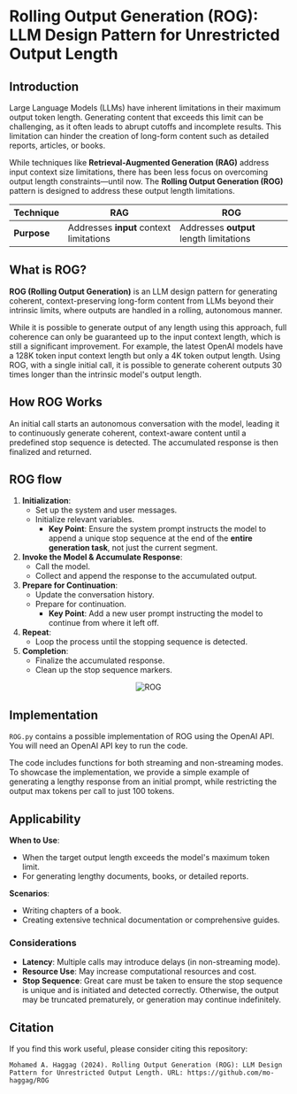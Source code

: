 # Rolling Output Generation (ROG): LLM Design Pattern for Unrestricted Output Length

## Introduction
Large Language Models (LLMs) have inherent limitations in their maximum output token length. Generating content that exceeds this limit can be challenging, as it often leads to abrupt cutoffs and incomplete results. This limitation can hinder the creation of long-form content such as detailed reports, articles, or books.

While techniques like **Retrieval-Augmented Generation (RAG)** address input context size limitations, there has been less focus on overcoming output length constraints—until now. The **Rolling Output Generation (ROG)** pattern is designed to address these output length limitations.

| Technique   | **RAG**                                                                    | **ROG**                                                                  |
| ----------- |----------------------------------------------------------------------------| ------------------------------------------------------------------------ |
| **Purpose** | Addresses **input** context limitations                                    | Addresses **output** length limitations                                  |

## What is ROG?

**ROG (Rolling Output Generation)** is an LLM design pattern for generating coherent, context-preserving long-form content from LLMs beyond their intrinsic limits, where outputs are handled in a rolling, autonomous manner.

While it is possible to generate output of any length using this approach, full coherence can only be guaranteed up to the input context length, which is still a significant improvement. For example, the latest OpenAI models have a 128K token input context length but only a 4K token output length. Using ROG, with a single initial call, it is possible to generate coherent outputs 30 times longer than the intrinsic model's output length.

## How ROG Works

An initial call starts an autonomous conversation with the model, leading it to continuously generate coherent, context-aware content until a predefined stop sequence is detected. The accumulated response is then finalized and returned.

## ROG flow

1. **Initialization**: 
   - Set up the system and user messages.
   - Initialize relevant variables.
     - **Key Point**: Ensure the system prompt instructs the model to append a unique stop sequence at the end of the **entire generation task**, not just the current segment.
2. **Invoke the Model & Accumulate Response**: 
   - Call the model.
   - Collect and append the response to the accumulated output.
3. **Prepare for Continuation**: 
   - Update the conversation history.
   - Prepare for continuation.
     - **Key Point**: Add a new user prompt instructing the model to continue from where it left off.
4. **Repeat**: 
   - Loop the process until the stopping sequence is detected.
5. **Completion**: 
   - Finalize the accumulated response.
   - Clean up the stop sequence markers.

<div align="center">
  <img src="https://github.com/user-attachments/assets/43c12aef-71f0-4274-a35b-755679513780" alt="ROG">
</div>

## Implementation

`ROG.py` contains a possible implementation of ROG using the OpenAI API. You will need an OpenAI API key to run the code. 

The code includes functions for both streaming and non-streaming modes. To showcase the implementation, we provide a simple example of generating a lengthy response from an initial prompt, while restricting the output max tokens per call to just 100 tokens.

## Applicability
**When to Use**:
- When the target output length exceeds the model's maximum token limit.
- For generating lengthy documents, books, or detailed reports.

**Scenarios**:
- Writing chapters of a book.
- Creating extensive technical documentation or comprehensive guides.

### Considerations
- **Latency**: Multiple calls may introduce delays (in non-streaming mode).
- **Resource Use**: May increase computational resources and cost.
- **Stop Sequence**: Great care must be taken to ensure the stop sequence is unique and is initiated and detected correctly. Otherwise, the output may be truncated prematurely, or generation may continue indefinitely.

## Citation 
If you find this work useful, please consider citing this repository:

```plain
Mohamed A. Haggag (2024). Rolling Output Generation (ROG): LLM Design Pattern for Unrestricted Output Length. URL: https://github.com/mo-haggag/ROG  
